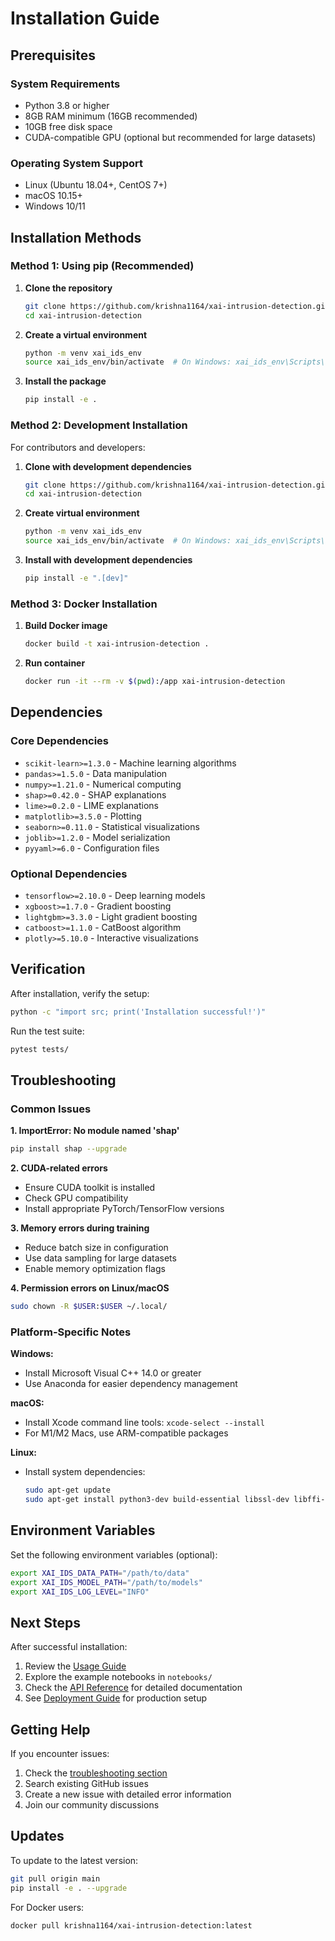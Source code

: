 # Installation Guide

## Prerequisites

### System Requirements
- Python 3.8 or higher
- 8GB RAM minimum (16GB recommended)
- 10GB free disk space
- CUDA-compatible GPU (optional but recommended for large datasets)

### Operating System Support
- Linux (Ubuntu 18.04+, CentOS 7+)
- macOS 10.15+
- Windows 10/11

## Installation Methods

### Method 1: Using pip (Recommended)

1. **Clone the repository**
   ```bash
   git clone https://github.com/krishna1164/xai-intrusion-detection.git
   cd xai-intrusion-detection
   ```

2. **Create a virtual environment**
   ```bash
   python -m venv xai_ids_env
   source xai_ids_env/bin/activate  # On Windows: xai_ids_env\Scripts\activate
   ```

3. **Install the package**
   ```bash
   pip install -e .
   ```

### Method 2: Development Installation

For contributors and developers:

1. **Clone with development dependencies**
   ```bash
   git clone https://github.com/krishna1164/xai-intrusion-detection.git
   cd xai-intrusion-detection
   ```

2. **Create virtual environment**
   ```bash
   python -m venv xai_ids_env
   source xai_ids_env/bin/activate  # On Windows: xai_ids_env\Scripts\activate
   ```

3. **Install with development dependencies**
   ```bash
   pip install -e ".[dev]"
   ```

### Method 3: Docker Installation

1. **Build Docker image**
   ```bash
   docker build -t xai-intrusion-detection .
   ```

2. **Run container**
   ```bash
   docker run -it --rm -v $(pwd):/app xai-intrusion-detection
   ```

## Dependencies

### Core Dependencies
- `scikit-learn>=1.3.0` - Machine learning algorithms
- `pandas>=1.5.0` - Data manipulation
- `numpy>=1.21.0` - Numerical computing
- `shap>=0.42.0` - SHAP explanations
- `lime>=0.2.0` - LIME explanations
- `matplotlib>=3.5.0` - Plotting
- `seaborn>=0.11.0` - Statistical visualizations
- `joblib>=1.2.0` - Model serialization
- `pyyaml>=6.0` - Configuration files

### Optional Dependencies
- `tensorflow>=2.10.0` - Deep learning models
- `xgboost>=1.7.0` - Gradient boosting
- `lightgbm>=3.3.0` - Light gradient boosting
- `catboost>=1.1.0` - CatBoost algorithm
- `plotly>=5.10.0` - Interactive visualizations

## Verification

After installation, verify the setup:

```bash
python -c "import src; print('Installation successful!')"
```

Run the test suite:
```bash
pytest tests/
```

## Troubleshooting

### Common Issues

**1. ImportError: No module named 'shap'**
```bash
pip install shap --upgrade
```

**2. CUDA-related errors**
- Ensure CUDA toolkit is installed
- Check GPU compatibility
- Install appropriate PyTorch/TensorFlow versions

**3. Memory errors during training**
- Reduce batch size in configuration
- Use data sampling for large datasets
- Enable memory optimization flags

**4. Permission errors on Linux/macOS**
```bash
sudo chown -R $USER:$USER ~/.local/
```

### Platform-Specific Notes

**Windows:**
- Install Microsoft Visual C++ 14.0 or greater
- Use Anaconda for easier dependency management

**macOS:**
- Install Xcode command line tools: `xcode-select --install`
- For M1/M2 Macs, use ARM-compatible packages

**Linux:**
- Install system dependencies:
  ```bash
  sudo apt-get update
  sudo apt-get install python3-dev build-essential libssl-dev libffi-dev
  ```

## Environment Variables

Set the following environment variables (optional):

```bash
export XAI_IDS_DATA_PATH="/path/to/data"
export XAI_IDS_MODEL_PATH="/path/to/models"
export XAI_IDS_LOG_LEVEL="INFO"
```

## Next Steps

After successful installation:

1. Review the [Usage Guide](usage_guide.md)
2. Explore the example notebooks in `notebooks/`
3. Check the [API Reference](api_reference.md) for detailed documentation
4. See [Deployment Guide](deployment_guide.md) for production setup

## Getting Help

If you encounter issues:

1. Check the [troubleshooting section](#troubleshooting)
2. Search existing GitHub issues
3. Create a new issue with detailed error information
4. Join our community discussions

## Updates

To update to the latest version:

```bash
git pull origin main
pip install -e . --upgrade
```

For Docker users:
```bash
docker pull krishna1164/xai-intrusion-detection:latest
```
